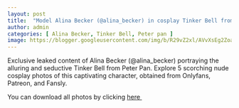 ```yaml
---
layout: post
title:  "Model Alina Becker (@alina_becker) in cosplay Tinker Bell from Peter Pan - 5 leaked photos from Onlyfans, Patreon, and Fansly"
author: admin
categories: [ Alina Becker, Tinker Bell, Peter pan ]
image: https://blogger.googleusercontent.com/img/b/R29vZ2xl/AVvXsEg2ZoafaL3lUeH7a622ldez5Nm__BJsWp6CVQp4Xhii1tOZe-4s2XuJnA1Fi96u2YUT4G7MuLYuoc6-9j30dSPaqdPG0eZlWZm1F6R_JaRRM3z3Bg-WGpy0QDjKt688Mvk7PoSEpSJ4tLVGOmOO2w40wHA3qmR3z1cUhtcV2zhGRFyp2cNfDdMUa7h1YEMl/s1600/1.webp
---
```


Exclusive leaked content of Alina Becker (@alina_becker) portraying the alluring and seductive Tinker Bell from Peter Pan. Explore 5 scorching nude cosplay photos of this captivating character, obtained from Onlyfans, Patreon, and Fansly.

<p>You can download all photos by clicking <a href="https://www.mediafire.com/file/apcf36lo5zpb0um/Model_Alina_Becker_%2528%2540alina_becker%2529_in_cosplay_Tinker_Bell_from_Peter_Pan_-_5_l.rar/file">here&nbsp;</a></p>

<div class="separator" style="clear: both;"><a href="https://blogger.googleusercontent.com/img/b/R29vZ2xl/AVvXsEg2ZoafaL3lUeH7a622ldez5Nm__BJsWp6CVQp4Xhii1tOZe-4s2XuJnA1Fi96u2YUT4G7MuLYuoc6-9j30dSPaqdPG0eZlWZm1F6R_JaRRM3z3Bg-WGpy0QDjKt688Mvk7PoSEpSJ4tLVGOmOO2w40wHA3qmR3z1cUhtcV2zhGRFyp2cNfDdMUa7h1YEMl/s1600/1.webp" style="display: block; padding: 1em 0; text-align: center; "><img alt="" border="0" data-original-height="1600" data-original-width="1280" src="https://blogger.googleusercontent.com/img/b/R29vZ2xl/AVvXsEg2ZoafaL3lUeH7a622ldez5Nm__BJsWp6CVQp4Xhii1tOZe-4s2XuJnA1Fi96u2YUT4G7MuLYuoc6-9j30dSPaqdPG0eZlWZm1F6R_JaRRM3z3Bg-WGpy0QDjKt688Mvk7PoSEpSJ4tLVGOmOO2w40wHA3qmR3z1cUhtcV2zhGRFyp2cNfDdMUa7h1YEMl/s1600/1.webp"/></a></div><div class="separator" style="clear: both;"><a href="https://blogger.googleusercontent.com/img/b/R29vZ2xl/AVvXsEgGoqONcOYN9YrQFFNPA-3N2L0aAZg-3iHb05gnS7bBYOO6QuQBAuI3YfkMastIctug38VF14J9ZilEG8UB9MfhChJ2Et6vxPO_gQb0MvzPwRuPLSJOl8u4rGgnMyZPYJjZDJLB-rt_kQCanyqEAnrWYf_6eRUKe2qniXFIPX3njGyojBPpqpsWQNV_AOQm/s1600/2.webp" style="display: block; padding: 1em 0; text-align: center; "><img alt="" border="0" data-original-height="1600" data-original-width="1280" src="https://blogger.googleusercontent.com/img/b/R29vZ2xl/AVvXsEgGoqONcOYN9YrQFFNPA-3N2L0aAZg-3iHb05gnS7bBYOO6QuQBAuI3YfkMastIctug38VF14J9ZilEG8UB9MfhChJ2Et6vxPO_gQb0MvzPwRuPLSJOl8u4rGgnMyZPYJjZDJLB-rt_kQCanyqEAnrWYf_6eRUKe2qniXFIPX3njGyojBPpqpsWQNV_AOQm/s1600/2.webp"/></a></div><div class="separator" style="clear: both;"><a href="https://blogger.googleusercontent.com/img/b/R29vZ2xl/AVvXsEjQ0Wm3r0Hm_NBTkinbPx-Goa0AIWV4ZOay9rjWV747BTty8d0NALNa4ehMGb0yDrAyjeD_pgo-TbhsYMZxLt3LEXexM2uSBEUQVMJ-OF62MNogGLrp8F1TqE0mA5Tl5-pnMAn216PvmY4_NGXthV3hA-4B_EgdRs8-wZYuaAonB7o3uVWiKzmHSmazDxda/s1600/3.webp" style="display: block; padding: 1em 0; text-align: center; "><img alt="" border="0" data-original-height="1600" data-original-width="1280" src="https://blogger.googleusercontent.com/img/b/R29vZ2xl/AVvXsEjQ0Wm3r0Hm_NBTkinbPx-Goa0AIWV4ZOay9rjWV747BTty8d0NALNa4ehMGb0yDrAyjeD_pgo-TbhsYMZxLt3LEXexM2uSBEUQVMJ-OF62MNogGLrp8F1TqE0mA5Tl5-pnMAn216PvmY4_NGXthV3hA-4B_EgdRs8-wZYuaAonB7o3uVWiKzmHSmazDxda/s1600/3.webp"/></a></div><div class="separator" style="clear: both;"><a href="https://blogger.googleusercontent.com/img/b/R29vZ2xl/AVvXsEiy00SwyFBzDstLAk8Pl44rsviJggea-y6Fb1Kex8EngMh3io9rSWMRkd_go8yGnOiYW3YTSqUsEdrDy3GpydWSyz7vwCLpE1X12uOVLMrxhyluAq2gXOmubhCwfcWUdAUSK34qJ1RA0JDxOatMVNq0kfvR-8CBhmVo60RBzfSzqIM5eW6iN95YyuSJvOtY/s1600/4.webp" style="display: block; padding: 1em 0; text-align: center; "><img alt="" border="0" data-original-height="1600" data-original-width="1280" src="https://blogger.googleusercontent.com/img/b/R29vZ2xl/AVvXsEiy00SwyFBzDstLAk8Pl44rsviJggea-y6Fb1Kex8EngMh3io9rSWMRkd_go8yGnOiYW3YTSqUsEdrDy3GpydWSyz7vwCLpE1X12uOVLMrxhyluAq2gXOmubhCwfcWUdAUSK34qJ1RA0JDxOatMVNq0kfvR-8CBhmVo60RBzfSzqIM5eW6iN95YyuSJvOtY/s1600/4.webp"/></a></div><div class="separator" style="clear: both;"><a href="https://blogger.googleusercontent.com/img/b/R29vZ2xl/AVvXsEjbcsWxT-bw9SeObRxhsPnvnNczTEb5tzD2dHjQBzzJFVL_KaPSpEp0I5NlP_pTo_w63GIr2M5SBOwq_hvCe1jgyKr7JVoVcoGBJ53HUvs1EF3KS1qRocClp3iMRjkL_4lri3lCc_c1BaxhG5_rWhs-BSqBicb21b8TqmpQ__AiwOCVAOTvo85qrraynpst/s1600/5.webp" style="display: block; padding: 1em 0; text-align: center; "><img alt="" border="0" data-original-height="2276" data-original-width="1280" src="https://blogger.googleusercontent.com/img/b/R29vZ2xl/AVvXsEjbcsWxT-bw9SeObRxhsPnvnNczTEb5tzD2dHjQBzzJFVL_KaPSpEp0I5NlP_pTo_w63GIr2M5SBOwq_hvCe1jgyKr7JVoVcoGBJ53HUvs1EF3KS1qRocClp3iMRjkL_4lri3lCc_c1BaxhG5_rWhs-BSqBicb21b8TqmpQ__AiwOCVAOTvo85qrraynpst/s1600/5.webp"/></a></div>
